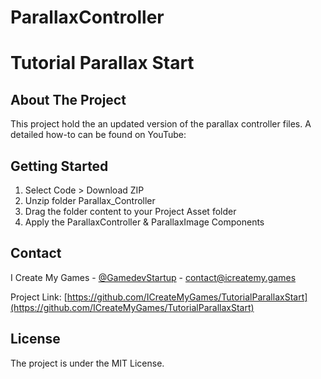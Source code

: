 # ParallaxController
# Tutorial Parallax Start

<!-- ABOUT THE PROJECT -->
## About The Project

This project hold the an updated version of the parallax controller files.
A detailed how-to can be found on YouTube:

## Getting Started

1. Select Code > Download ZIP
2. Unzip folder Parallax_Controller
3. Drag the folder content to your Project Asset folder 
4. Apply the ParallaxController & ParallaxImage Components

## Contact

I Create My Games - [@GamedevStartup](https://twitter.com/GamedevStartup) - contact@icreatemy.games

Project Link: [https://github.com/ICreateMyGames/TutorialParallaxStart](https://github.com/ICreateMyGames/TutorialParallaxStart)

<!-- LICENSE -->
## License

The project is under the MIT License.
